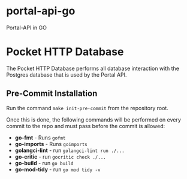 # portal-api-go

Portal-API in GO

# Pocket HTTP Database

The Pocket HTTP Database performs all database interaction with the Postgres database that is used by the Portal API.

## Pre-Commit Installation

Run the command `make init-pre-commit` from the repository root.

Once this is done, the following commands will be performed on every commit to the repo and must pass before the commit is allowed:

- **go-fmt** - Runs `gofmt`
- **go-imports** - Runs `goimports`
- **golangci-lint** - run `golangci-lint run ./...`
- **go-critic** - run `gocritic check ./...`
- **go-build** - run `go build`
- **go-mod-tidy** - run `go mod tidy -v`
